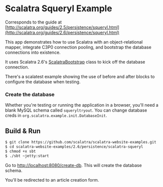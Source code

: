 Scalatra Squeryl Example
========================

Corresponds to the guide at [http://scalatra.org/guides/2.5/persistence/squeryl.html](http://scalatra.org/guides/2.6/persistence/squeryl.html)

This app demonstrates how to use Scalatra with an object-relational mapper, integrate C3P0 connection pooling, and bootstrap the database connections into existence. 

It uses Scalatra 2.6's [ScalatraBootstrap](http://scalatra.org/guides/2.6/deployment/configuration.html) class to kick off the database connection.

There's a scalatest example showing the use of before and after blocks to configure the database when testing.

### Create the database

 Whether you're testing or running the application in a browser, you'll need a blank MySQL schema called `squeryltryout`. You can change database creds in `org.scalatra.example.init.DatabaseInit`.

## Build & Run ##

```sh
$ git clone https://github.com/scalatra/scalatra-website-examples.git
$ cd scalatra-website-examples/2.6/persistence/scalatra-squeryl
$ chmod +x sbt
$ ./sbt ~jetty:start
```

Go to [http://localhost:8080/create-db](http://localhost:8080/create-db). This will create the database schema.

You'll be redirected to an article creation form.
